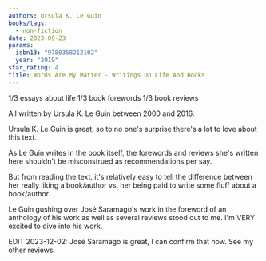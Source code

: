 ```yaml
---
authors: Ursula K. Le Guin
books/tags:
  - non-fiction
date: 2023-09-23
params:
  isbn13: "9780358212102"
  year: "2019"
star_rating: 4
title: Words Are My Matter - Writings On Life And Books
---
```


1/3 essays about life 1/3 book forewords 1/3 book reviews

All written by Ursula K. Le Guin between 2000 and 2016.

Ursula K. Le Guin is great, so to no one's surprise there's a lot to love about
this text.

<!--more-->

As Le Guin writes in the book itself, the forewords and reviews she's written
here shouldn't be misconstrued as recommendations per say.

But from reading the text, it's relatively easy to tell the difference between
her really liking a book/author vs. her being paid to write some fluff about a
book/author.

Le Guin gushing over José Saramago's work in the foreword of an anthology of his
work as well as several reviews stood out to me. I'm VERY excited to dive into
his work.

EDIT 2023-12-02: José Saramago is great, I can confirm that now. See my other
reviews.
